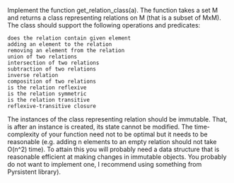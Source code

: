 Implement the function get_relation_class(a). The function takes a set M and returns a class representing relations on M (that is a subset of MxM). The class should support the following operations and predicates:

    does the relation contain given element
    adding an element to the relation
    removing an element from the relation
    union of two relations
    intersection of two relations
    subtraction of two relations
    inverse relation
    composition of two relations
    is the relation reflexive
    is the relation symmetric
    is the relation transitive
    reflexive-transitive closure

The instances of the class representing relation should be immutable. That, is after an instance is created, its state cannot be modified. The time-complexity of your function need not to be optimal but it needs to be reasonable (e.g. adding n elements to an empty relation should not take O(n^2) time). To attain this you will probably need a data structure that is reasonable efficient at making changes in immutable objects. You probably do not want to implement one, I recommend using something from Pyrsistent library).
